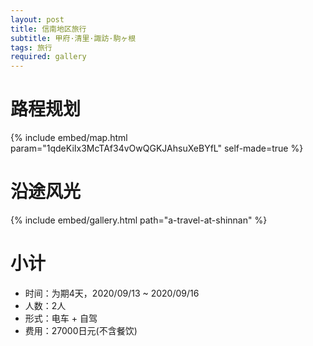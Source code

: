 ```yaml
---
layout: post
title: 信南地区旅行
subtitle: 甲府·清里·諏訪·駒ヶ根
tags: 旅行
required: gallery
---
```


# 路程规划

{% include embed/map.html param="1qdeKiIx3McTAf34vOwQGKJAhsuXeBYfL" self-made=true %}

# 沿途风光

{% include embed/gallery.html path="a-travel-at-shinnan" %}

# 小计

- 时间：为期4天，2020/09/13 ~ 2020/09/16
- 人数：2人
- 形式：电车 + 自驾
- 费用：27000日元(不含餐饮)
